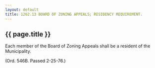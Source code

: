 ---
layout: default 
title: 1262.13 BOARD OF ZONING APPEALS; RESIDENCY REQUIREMENT.---

{{ page.title }}
----------------

Each member of the Board of Zoning Appeals shall be a resident of the
Municipality.

(Ord. 546B. Passed 2-25-76.)
